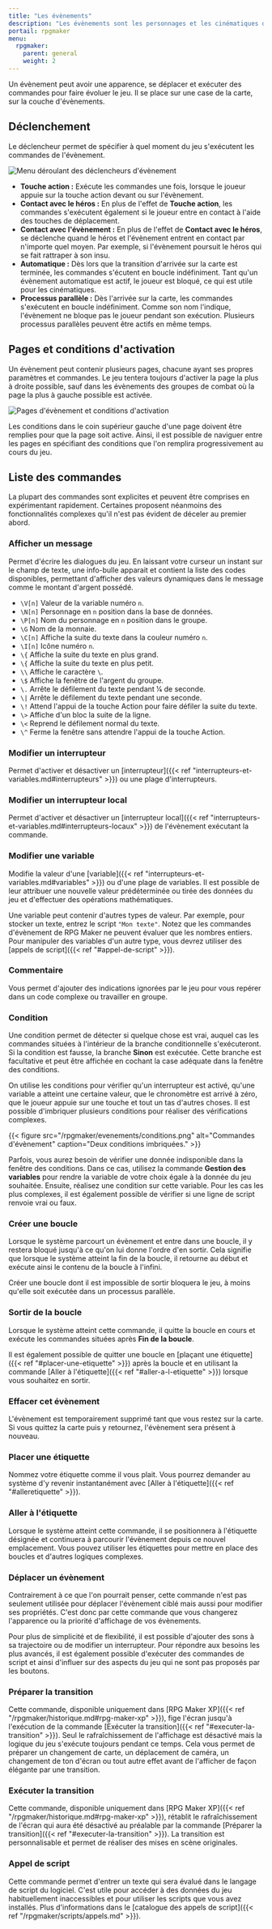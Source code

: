 ```yaml
---
title: "Les évènements"
description: "Les évènements sont les personnages et les cinématiques de votre jeu. Découvrez toutes les commandes des évènements et ajoutez des éléments de gameplay à votre jeu."
portail: rpgmaker
menu:
  rpgmaker:
    parent: general
    weight: 2
---
```


Un évènement peut avoir une apparence, se déplacer et exécuter des commandes pour faire évoluer le jeu. Il se place sur une case de la carte, sur la couche d'évènements.

## Déclenchement

Le déclencheur permet de spécifier à quel moment du jeu s'exécutent les commandes de l'évènement.

![Menu déroulant des déclencheurs d'évènement](/rpgmaker/evenements/declencheur.png)

- **Touche action :** Exécute les commandes une fois, lorsque le joueur appuie sur la touche action devant ou sur l'évènement.
- **Contact avec le héros :** En plus de l'effet de **Touche action**, les commandes s'exécutent également si le joueur entre en contact à l'aide des touches de déplacement.
- **Contact avec l'évènement :** En plus de l'effet de **Contact avec le héros**, se déclenche quand le héros et l'évènement entrent en contact par n'importe quel moyen. Par exemple, si l'évènement poursuit le héros qui se fait rattraper à son insu.
- **Automatique :** Dès lors que la transition d'arrivée sur la carte est terminée, les commandes s'écutent en boucle indéfiniment. Tant qu'un évènement automatique est actif, le joueur est bloqué, ce qui est utile pour les cinématiques.
- **Processus parallèle :** Dès l'arrivée sur la carte, les commandes s'exécutent en boucle indéfiniment. Comme son nom l'indique, l'évènement ne bloque pas le joueur pendant son exécution. Plusieurs processus parallèles peuvent être actifs en même temps.

## Pages et conditions d'activation

Un évènement peut contenir plusieurs pages, chacune ayant ses propres paramètres et commandes. Le jeu tentera toujours d'activer la page la plus à droite possible, sauf dans les évènements des groupes de combat où la page la plus à gauche possible est activée.

![Pages d'évènement et conditions d'activation](/rpgmaker/evenements/pages.png)

Les conditions dans le coin supérieur gauche d'une page doivent être remplies pour que la page soit active. Ainsi, il est possible de naviguer entre les pages en spécifiant des conditions que l'on remplira progressivement au cours du jeu.

## Liste des commandes

La plupart des commandes sont explicites et peuvent être comprises en expérimentant rapidement. Certaines proposent néanmoins des fonctionnalités complexes qu'il n'est pas évident de déceler au premier abord.

### Afficher un message

Permet d'écrire les dialogues du jeu. En laissant votre curseur un instant sur le champ de texte, une info-bulle apparait et contient la liste des codes disponibles, permettant d'afficher des valeurs dynamiques dans le message comme le montant d'argent possédé.

* `\V[n]` Valeur de la variable numéro `n`.
* `\N[n]` Personnage en `n` position dans la base de données.
* `\P[n]` Nom du personnage en `n` position dans le groupe.
* `\G` Nom de la monnaie.
* `\C[n]` Affiche la suite du texte dans la couleur numéro `n`.
* `\I[n]` Icône numéro `n`.
* `\{` Affiche la suite du texte en plus grand.
* `\{` Affiche la suite du texte en plus petit.
* `\\` Affiche le caractère `\`.
* `\$` Affiche la fenêtre de l'argent du groupe.
* `\.` Arrête le défilement du texte pendant 1⁄4 de seconde.
* `\|` Arrête le défilement du texte pendant une seconde.
* `\!` Attend l'appui de la touche Action pour faire défiler la suite du texte.
* `\>` Affiche d'un bloc la suite de la ligne.
* `\<` Reprend le défilement normal du texte.
* `\^` Ferme la fenêtre sans attendre l'appui de la touche Action.

### Modifier un interrupteur

Permet d'activer et désactiver un [interrupteur]({{< ref "interrupteurs-et-variables.md#interrupteurs" >}}) ou une plage d'interrupteurs.

### Modifier un interrupteur local

Permet d'activer et désactiver un [interrupteur local]({{< ref "interrupteurs-et-variables.md#interrupteurs-locaux" >}}) de l'évènement exécutant la commande.

### Modifier une variable

Modifie la valeur d'une [variable]({{< ref "interrupteurs-et-variables.md#variables" >}}) ou d'une plage de variables. Il est possible de leur attribuer une nouvelle valeur prédéterminée ou tirée des données du jeu et d'effectuer des opérations mathématiques.

Une variable peut contenir d'autres types de valeur. Par exemple, pour stocker un texte, entrez le script `"Mon texte"`. Notez que les commandes d'évènement de RPG Maker ne peuvent évaluer que les nombres entiers. Pour manipuler des variables d'un autre type, vous devrez utiliser des [appels de script]({{< ref "#appel-de-script" >}}).

### Commentaire

Vous permet d'ajouter des indications ignorées par le jeu pour vous repérer dans un code complexe ou travailler en groupe.

### Condition

Une condition permet de détecter si quelque chose est vrai, auquel cas les commandes situées à l'intérieur de la branche conditionnelle s'exécuteront. Si la condition est fausse, la branche **Sinon** est exécutée. Cette branche est facultative et peut être affichée en cochant la case adéquate dans la fenêtre des conditions.

On utilise les conditions pour vérifier qu'un interrupteur est activé, qu'une variable a atteint une certaine valeur, que le chronomètre est arrivé à zéro, que le joueur appuie sur une touche et tout un tas d'autres choses. Il est possible d'imbriquer plusieurs conditions pour réaliser des vérifications complexes.

{{< figure src="/rpgmaker/evenements/conditions.png" alt="Commandes d'évènement" caption="Deux conditions imbriquées." >}}

Parfois, vous aurez besoin de vérifier une donnée indisponible dans la fenêtre des conditions. Dans ce cas, utilisez la commande **Gestion des variables** pour rendre la variable de votre choix égale à la donnée du jeu souhaitée. Ensuite, réalisez une condition sur cette variable. Pour les cas les plus complexes, il est également possible de vérifier si une ligne de script renvoie vrai ou faux.

### Créer une boucle

Lorsque le système parcourt un évènement et entre dans une boucle, il y restera bloqué jusqu'à ce qu'on lui donne l'ordre d'en sortir. Cela signifie que lorsque le système atteint la fin de la boucle, il retourne au début et exécute ainsi le contenu de la boucle à l'infini.

Créer une boucle dont il est impossible de sortir bloquera le jeu, à moins qu'elle soit exécutée dans un processus parallèle.

### Sortir de la boucle

Lorsque le système atteint cette commande, il quitte la boucle en cours et exécute les commandes situées après **Fin de la boucle**.

Il est également possible de quitter une boucle en [plaçant une étiquette]({{< ref "#placer-une-etiquette" >}}) après la boucle et en utilisant la commande [Aller à l'étiquette]({{< ref "#aller-a-l-etiquette" >}}) lorsque vous souhaitez en sortir.

### Effacer cet évènement

L'évènement est temporairement supprimé tant que vous restez sur la carte. Si vous quittez la carte puis y retournez, l'évènement sera présent à nouveau.

### Placer une étiquette

Nommez votre étiquette comme il vous plait. Vous pourrez demander au système d'y revenir instantanément avec [Aller à l'étiquette]({{< ref "#alleretiquette" >}}).

### Aller à l'étiquette

Lorsque le système atteint cette commande, il se positionnera à l'étiquette désignée et continuera à parcourir l'évènement depuis ce nouvel emplacement. Vous pouvez utiliser les étiquettes pour mettre en place des boucles et d'autres logiques complexes.

### Déplacer un évènement

Contrairement à ce que l'on pourrait penser, cette commande n'est pas seulement utilisée pour déplacer l'évènement ciblé mais aussi pour modifier ses propriétés. C'est donc par cette commande que vous changerez l'apparence ou la priorité d'affichage de vos évènements.

Pour plus de simplicité et de flexibilité, il est possible d'ajouter des sons à sa trajectoire ou de modifier un interrupteur. Pour répondre aux besoins les plus avancés, il est également possible d'exécuter des commandes de script et ainsi d'influer sur des aspects du jeu qui ne sont pas proposés par les boutons.

### Préparer la transition

Cette commande, disponible uniquement dans [RPG Maker XP]({{< ref "/rpgmaker/historique.md#rpg-maker-xp" >}}), fige l'écran jusqu'à l'exécution de la commande [Exécuter la transition]({{< ref "#executer-la-transition" >}}). Seul le rafraîchissement de l'affichage est désactivé mais la logique du jeu s'exécute toujours pendant ce temps. Cela vous permet de préparer un changement de carte, un déplacement de caméra, un changement de ton d'écran ou tout autre effet avant de l'afficher de façon élégante par une transition.

### Exécuter la transition

Cette commande, disponible uniquement dans [RPG Maker XP]({{< ref "/rpgmaker/historique.md#rpg-maker-xp" >}}), rétablit le rafraîchissement de l'écran qui aura été désactivé au préalable par la commande [Préparer la transition]({{< ref "#executer-la-transition" >}}). La transition est personnalisable et permet de réaliser des mises en scène originales.

### Appel de script

Cette commande permet d'entrer un texte qui sera évalué dans le langage de script du logiciel. C'est utile pour accéder à des données du jeu habituellement inaccessibles et pour utiliser les scripts que vous avez installés. Plus d'informations dans le [catalogue des appels de script]({{< ref "/rpgmaker/scripts/appels.md" >}}).
